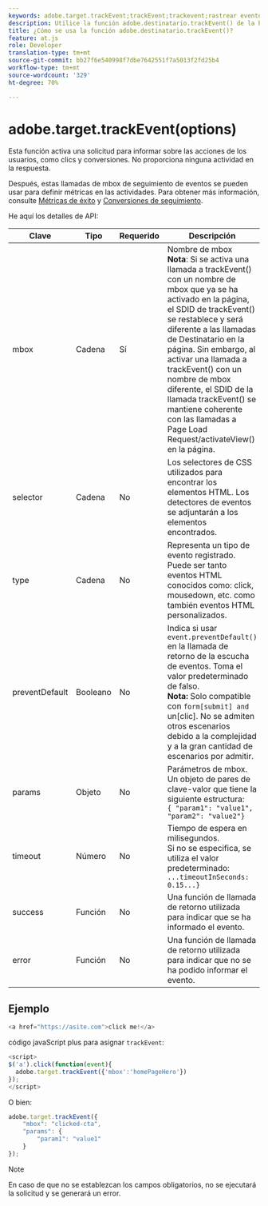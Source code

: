 ```yaml
---
keywords: adobe.target.trackEvent;trackEvent;trackevent;rastrear evento;at.js;funciones;función;preventDefault;preventdefault;evitar prederminado
description: Utilice la función adobe.destinatario.trackEvent() de la biblioteca JavaScript de Adobe Target at.js para activar una solicitud de informe de acciones de usuario, como clics y conversiones en el sitio.
title: ¿Cómo se usa la función adobe.destinatario.trackEvent()?
feature: at.js
role: Developer
translation-type: tm+mt
source-git-commit: bb27f6e540998f7dbe7642551f7a5013f2fd25b4
workflow-type: tm+mt
source-wordcount: '329'
ht-degree: 70%

---
```



# adobe.target.trackEvent(options)

Esta función activa una solicitud para informar sobre las acciones de los usuarios, como clics y conversiones. No proporciona ninguna actividad en la respuesta.

Después, estas llamadas de mbox de seguimiento de eventos se pueden usar para definir métricas en las actividades. Para obtener más información, consulte [Métricas de éxito](/help/c-activities/r-success-metrics/success-metrics.md#reference_D011575C85DA48E989A244593D9B9924) y [Conversiones de seguimiento](/help/c-implementing-target/c-implementing-target-for-client-side-web/how-to-deployatjs/implementing-target-without-a-tag-manager.md#task_E85D2F64FEB84201A594F2288FABF053).

He aquí los detalles de API:

| Clave | Tipo | Requerido | Descripción |
|--- |--- |--- |--- |
| mbox | Cadena | Sí | Nombre de mbox <br>**Nota**: Si se activa una llamada a trackEvent() con un nombre de mbox que ya se ha activado en la página, el SDID de trackEvent() se restablece y será diferente a las llamadas de Destinatario en la página. Sin embargo, al activar una llamada a trackEvent() con un nombre de mbox diferente, el SDID de la llamada trackEvent() se mantiene coherente con las llamadas a Page Load Request/activateView() en la página. |
| selector | Cadena | No | Los selectores de CSS utilizados para encontrar los elementos HTML. Los detectores de eventos se adjuntarán a los elementos encontrados. |
| type | Cadena | No | Representa un tipo de evento registrado. Puede ser tanto eventos HTML conocidos como: click, mousedown, etc. como también eventos HTML personalizados. |
| preventDefault | Booleano | No | Indica si usar `event.preventDefault()` en la llamada de retorno de la escucha de eventos. Toma el valor predeterminado de falso.<br>**Nota:** Solo compatible con `form[submit] and `un[clic]. No se admiten otros escenarios debido a la complejidad y a la gran cantidad de escenarios por admitir. |
| params | Objeto | No | Parámetros de mbox. Un objeto de pares de clave-valor que tiene la siguiente estructura:<br>`{ "param1": "value1", "param2": "value2"}` |
| timeout | Número | No | Tiempo de espera en milisegundos.<br>Si no se especifica, se utiliza el valor predeterminado:<br>`...timeoutInSeconds: 0.15...}` |
| success | Función | No | Una función de llamada de retorno utilizada para indicar que se ha informado el evento. |
| error | Función | No | Una función de llamada de retorno utilizada para indicar que no se ha podido informar el evento. |

## Ejemplo

```javascript
<a href="https://asite.com">click me!</a> 
```

código javaScript plus para asignar `trackEvent`:

```javascript
<script> 
$('a').click(function(event){ 
  adobe.target.trackEvent({'mbox':'homePageHero'}) 
}); 
</script> 
```

O bien:

```javascript
adobe.target.trackEvent({ 
    "mbox": "clicked-cta", 
    "params": { 
        "param1": "value1" 
    } 
});
```

>[!NOTE]
>
>En caso de que no se establezcan los campos obligatorios, no se ejecutará la solicitud y se generará un error.